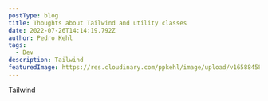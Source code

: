 ```yaml
---
postType: blog
title: Thoughts about Tailwind and utility classes
date: 2022-07-26T14:14:19.792Z
author: Pedro Kehl
tags:
  - Dev
description: Tailwind
featuredImage: https://res.cloudinary.com/ppkehl/image/upload/v1658845856/tailwind_uvkxhj.png
---
```

Tailwind